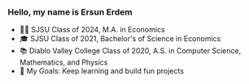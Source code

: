 ### Hello, my name is Ersun Erdem

- 🧑‍🎓 SJSU Class of 2024, M.A. in Economics
- 🎓 SJSU Class of 2021, Bachelor's of Science in Economics
- 📚 Diablo Valley College Class of 2020, A.S. in Computer Science, Mathematics, and Physics
- 🥅 My Goals: Keep learning and build fun projects

<br />
